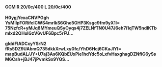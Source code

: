 #### GCM R 20/0c/400 L 20/0c/400
**H0ygjYexaCNVPGgh**<br/>**YsMllpFORifcICWS4mrIkS6Ghe5GHP3Ksgc9fm9yX1I=**<br/>**75NzfcR+yMJq8MYmeuQSyOyqs4j7ZELNfTN0U47J6eh7i1qTW5ndIKTbmlxd2QHuIGzV6vUF6Bpc5rFU...**<br/><br/>
**gIddFlADCxyYSrN2**<br/>**fRs5DZ9UAbmQ735dkkXrwLxy0fc/YhD6Hcj6CKaJlYI=**<br/>**mapBudAL/JY+U7aj3As6KQbEUxPie1hdYdc5oLxfvHaxghagDZNfiG6ySsM6Csh+jBJ47jPvmkSx9YQS...**